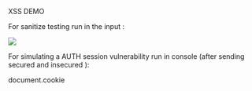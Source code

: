 XSS DEMO

For sanitize testing run in the input  :

<img src=x onerror="alert('XSS is not secured')">

For simulating a AUTH session vulnerability run in console (after sending secured and insecured ): 

document.cookie


